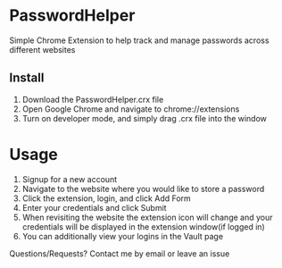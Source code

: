 # PasswordHelper

Simple Chrome Extension to help track and manage passwords across different websites

## Install

 1. Download the PasswordHelper.crx file
 2. Open Google Chrome and navigate to  chrome://extensions
 3. Turn on developer mode, and simply drag .crx file into the window

# Usage

  1. Signup for a new account
  2. Navigate to the website where you would like to store a password
  3. Click the extension, login, and click Add Form
  4. Enter your credentials and click Submit
  5. When revisiting the website the extension icon will change and your credentials will be displayed in the extension window(if logged in)
  6. You can additionally view your logins in the Vault page

Questions/Requests? Contact me by email or leave an issue 
